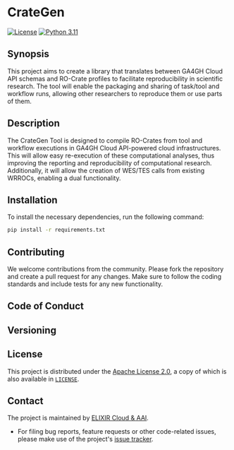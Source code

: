 # CrateGen
[![License](https://img.shields.io/badge/License-Apache_2.0-blue.svg)](./LICENSE)
[![Python 3.11](https://img.shields.io/badge/python-3.11-blue.svg)](https://www.python.org/downloads/release/python-311/)

## Synopsis
This project aims to create a library that translates between GA4GH Cloud API schemas and RO-Crate profiles to facilitate reproducibility in scientific research. The tool will enable the packaging and sharing of task/tool and workflow runs, allowing other researchers to reproduce them or use parts of them.

## Description
The CrateGen Tool is designed to compile RO-Crates from tool and workflow executions in GA4GH Cloud API-powered cloud infrastructures. This will allow easy re-execution of these computational analyses, thus improving the reporting and reproducibility of computational research. Additionally, it will allow the creation of WES/TES calls from existing WRROCs, enabling a dual functionality.

## Installation
To install the necessary dependencies, run the following command:
```bash
pip install -r requirements.txt
```

## Contributing

We welcome contributions from the community. Please fork the repository and create a pull request for any changes. Make sure to follow the coding standards and include tests for any new functionality.

## Code of Conduct

## Versioning

## License

This project is distributed under the [Apache License 2.0](https://img.shields.io/badge/License-Apache_2.0-blue.svg), a
copy of which is also available in [`LICENSE`][license].

## Contact

The project is maintained by [ELIXIR Cloud & AAI][elixir-cloud-aai].

- For filing bug reports, feature requests or other code-related issues, please
  make use of the project's [issue tracker](https://github.com/elixir-cloud-aai/wrroc-ga4gh-cloud-converter/issues).


[badge-url-license]: <http://www.apache.org/licenses/LICENSE-2.0>
[elixir-cloud-aai]: https://elixir-cloud.dcc.sib.swiss/
[license]: LICENSE